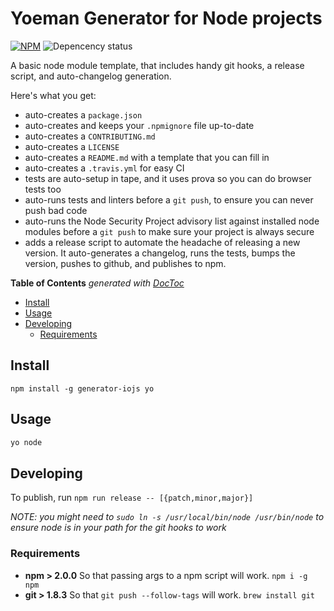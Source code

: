 # Yoeman Generator for Node projects

[![NPM](https://nodei.co/npm/generator-iojs.png)](https://nodei.co/npm/generator-iojs/)  ![Depencency status](https://david-dm.org/joeybaker/generator-iojs.png)

A basic node module template, that includes handy git hooks, a release script, and auto-changelog generation.

Here's what you get:

* auto-creates a `package.json`
* auto-creates and keeps your `.npmignore` file up-to-date
* auto-creates a `CONTRIBUTING.md`
* auto-creates a `LICENSE`
* auto-creates a `README.md` with a template that you can fill in
* auto-creates a `.travis.yml` for easy CI
* tests are auto-setup in tape, and it uses prova so you can do browser tests too
* auto-runs tests and linters before a `git push`, to ensure you can never push bad code
* auto-runs the Node Security Project advisory list against installed node modules before a `git push` to make sure your project is always secure
* adds a release script to automate the headache of releasing a new version. It auto-generates a changelog, runs the tests, bumps the version, pushes to github, and publishes to npm.

<!-- START doctoc generated TOC please keep comment here to allow auto update -->
<!-- DON'T EDIT THIS SECTION, INSTEAD RE-RUN doctoc TO UPDATE -->
**Table of Contents**  *generated with [DocToc](http://doctoc.herokuapp.com/)*

- [Install](#install)
- [Usage](#usage)
- [Developing](#developing)
  - [Requirements](#requirements)

<!-- END doctoc generated TOC please keep comment here to allow auto update -->


## Install
`npm install -g generator-iojs yo`

## Usage
```sh
yo node
```

## Developing
To publish, run `npm run release -- [{patch,minor,major}]`

_NOTE: you might need to `sudo ln -s /usr/local/bin/node /usr/bin/node` to ensure node is in your path for the git hooks to work_

### Requirements
* **npm > 2.0.0** So that passing args to a npm script will work. `npm i -g npm`
* **git > 1.8.3** So that `git push --follow-tags` will work. `brew install git`
